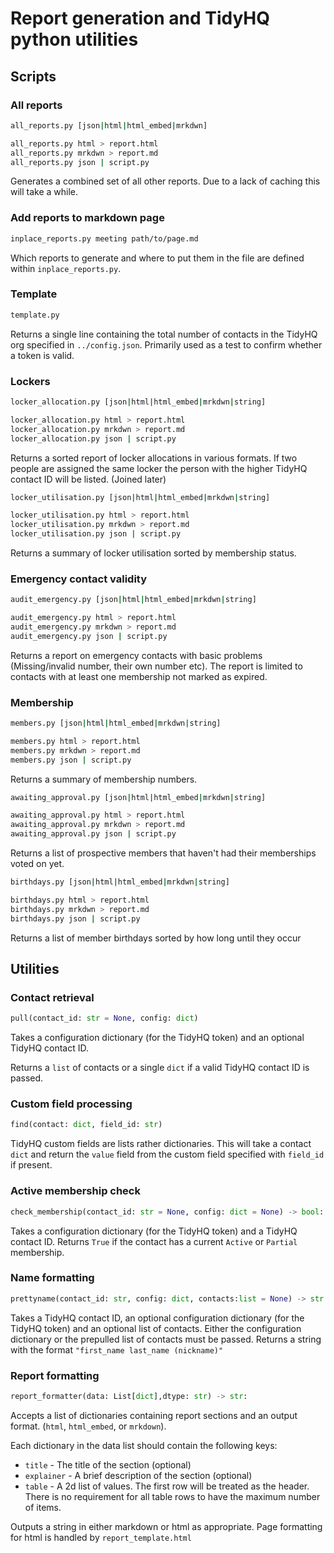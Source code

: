 # Report generation and TidyHQ python utilities

## Scripts

### All reports

```bash
all_reports.py [json|html|html_embed|mrkdwn]

all_reports.py html > report.html
all_reports.py mrkdwn > report.md
all_reports.py json | script.py
```

Generates a combined set of all other reports. Due to a lack of caching this will take a while.

### Add reports to markdown page

```bash
inplace_reports.py meeting path/to/page.md
```

Which reports to generate and where to put them in the file are defined within `inplace_reports.py`.

### Template

```bash
template.py
```

Returns a single line containing the total number of contacts in the TidyHQ org specified in `../config.json`. Primarily used as a test to confirm whether a token is valid.

### Lockers

```bash
locker_allocation.py [json|html|html_embed|mrkdwn|string]

locker_allocation.py html > report.html
locker_allocation.py mrkdwn > report.md
locker_allocation.py json | script.py
```

Returns a sorted report of locker allocations in various formats. If two people are assigned the same locker the person with the higher TidyHQ contact ID will be listed. (Joined later)

```bash
locker_utilisation.py [json|html|html_embed|mrkdwn|string]

locker_utilisation.py html > report.html
locker_utilisation.py mrkdwn > report.md
locker_utilisation.py json | script.py
```

Returns a summary of locker utilisation sorted by membership status.

### Emergency contact validity

```bash
audit_emergency.py [json|html|html_embed|mrkdwn|string]

audit_emergency.py html > report.html
audit_emergency.py mrkdwn > report.md
audit_emergency.py json | script.py
```

Returns a report on emergency contacts with basic problems (Missing/invalid number, their own number etc). The report is limited to contacts with at least one membership not marked as expired.

### Membership
```bash
members.py [json|html|html_embed|mrkdwn|string]

members.py html > report.html
members.py mrkdwn > report.md
members.py json | script.py
```

Returns a summary of membership numbers.

```bash
awaiting_approval.py [json|html|html_embed|mrkdwn|string]

awaiting_approval.py html > report.html
awaiting_approval.py mrkdwn > report.md
awaiting_approval.py json | script.py
```

Returns a list of prospective members that haven't had their memberships voted on yet.

```bash
birthdays.py [json|html|html_embed|mrkdwn|string]

birthdays.py html > report.html
birthdays.py mrkdwn > report.md
birthdays.py json | script.py
```

Returns a list of member birthdays sorted by how long until they occur

## Utilities

### Contact retrieval

```python
pull(contact_id: str = None, config: dict)
```
Takes a configuration dictionary (for the TidyHQ token) and an optional TidyHQ contact ID.

Returns a `list` of contacts or a single `dict` if a valid TidyHQ contact ID is passed. 

### Custom field processing

```python
find(contact: dict, field_id: str)
```
TidyHQ custom fields are lists rather dictionaries. This will take a contact `dict` and return the `value` field from the custom field specified with `field_id` if present.

### Active membership check

```python
check_membership(contact_id: str = None, config: dict = None) -> bool:
```
Takes a configuration dictionary (for the TidyHQ token) and a TidyHQ contact ID. Returns `True` if the contact has a current `Active` or `Partial` membership.

### Name formatting

```python
prettyname(contact_id: str, config: dict, contacts:list = None) -> str:
```

Takes a TidyHQ contact ID, an optional configuration dictionary (for the TidyHQ token) and an optional list of contacts. Either the configuration dictionary or the prepulled list of contacts must be passed. Returns a string with the format `"first_name last_name (nickname)"`

### Report formatting

```python
report_formatter(data: List[dict],dtype: str) -> str:
```
Accepts a list of dictionaries containing report sections and an output format. (`html`, `html_embed`, or `mrkdown`).

Each dictionary in the data list should contain the following keys:

* `title` - The title of the section (optional)
* `explainer` - A brief description of the section (optional)
* `table` - A 2d list of values. The first row will be treated as the header. There is no requirement for all table rows to have the maximum number of items.

Outputs a string in either markdown or html as appropriate. Page formatting for html is handled by `report_template.html`